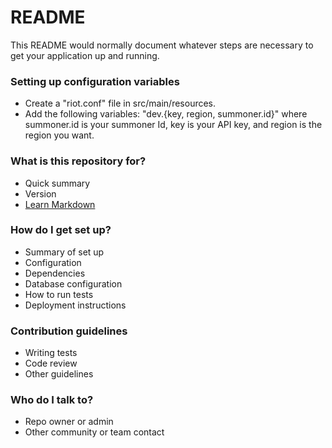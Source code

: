 # README #

This README would normally document whatever steps are necessary to get your application up and running.

### Setting up configuration variables ###
* Create a "riot.conf" file in src/main/resources.
* Add the following variables: "dev.{key, region, summoner.id}" where summoner.id is your summoner Id, key is your API key, and region is the region you want.


### What is this repository for? ###

* Quick summary
* Version
* [Learn Markdown](https://bitbucket.org/tutorials/markdowndemo)

### How do I get set up? ###

* Summary of set up
* Configuration
* Dependencies
* Database configuration
* How to run tests
* Deployment instructions

### Contribution guidelines ###

* Writing tests
* Code review
* Other guidelines

### Who do I talk to? ###

* Repo owner or admin
* Other community or team contact